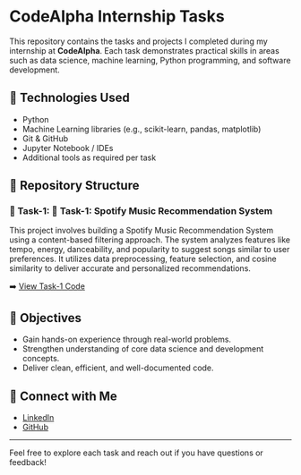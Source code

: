 # CodeAlpha Internship Tasks

This repository contains the tasks and projects I completed during my internship at **CodeAlpha**. Each task demonstrates practical skills in areas such as data science, machine learning, Python programming, and software development.

## 🔧 Technologies Used

- Python
- Machine Learning libraries (e.g., scikit-learn, pandas, matplotlib)
- Git & GitHub
- Jupyter Notebook / IDEs
- Additional tools as required per task

## 📁 Repository Structure
### 📁 Task-1: 📁 Task-1: Spotify Music Recommendation System
This project involves building a Spotify Music Recommendation System using a content-based filtering approach. The system analyzes features like tempo, energy, danceability, and popularity to suggest songs similar to user preferences. It utilizes data preprocessing, feature selection, and cosine similarity to deliver accurate and personalized recommendations.

➡️ [View Task-1 Code](./Task-1/Spotify_Recommidation_System.ipynb)


## 📌 Objectives

- Gain hands-on experience through real-world problems.
- Strengthen understanding of core data science and development concepts.
- Deliver clean, efficient, and well-documented code.

## 🔗 Connect with Me

- [LinkedIn](https://www.linkedin.com/in/ali-haider-ml)
- [GitHub](https://github.com/alihaider-ml)

---

Feel free to explore each task and reach out if you have questions or feedback!
